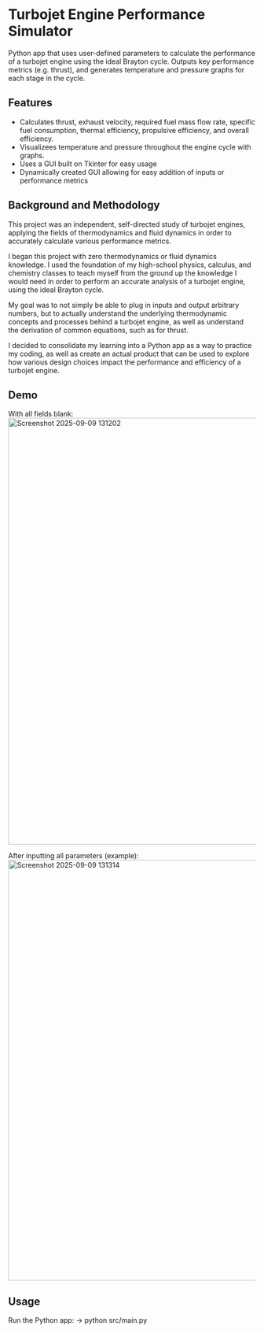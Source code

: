# Turbojet Engine Performance Simulator

Python app that uses user-defined parameters to calculate the performance of a turbojet engine using the ideal Brayton cycle.
Outputs key performance metrics (e.g. thrust), and generates temperature and pressure graphs for each stage in the cycle.

## Features
- Calculates thrust, exhaust velocity, required fuel mass flow rate, specific fuel consumption, thermal efficiency, propulsive efficiency, and overall efficiency.
- Visualizees temperature and pressure throughout the engine cycle with graphs.
- Uses a GUI built on Tkinter for easy usage
- Dynamically created GUI allowing for easy addition of inputs or performance metrics

## Background and Methodology
This project was an independent, self-directed study of turbojet engines, applying the fields of thermodynamics and fluid dynamics in order to accurately calculate various performance metrics.

I began this project with zero thermodynamics or fluid dynamics knowledge. I used the foundation of my high-school physics, calculus, and chemistry classes to teach myself from the ground up the knowledge I would need in order to perform an accurate analysis of a turbojet engine, using the ideal Brayton cycle. 

My goal was to not simply be able to plug in inputs and output arbitrary numbers, but to actually understand the underlying thermodynamic concepts and processes behind a turbojet engine, as well as understand the derivation of common equations, such as for thrust.

I decided to consolidate my learning into a Python app as a way to practice my coding, as well as create an actual product that can be used to explore how various design choices impact the performance and efficiency of a turbojet engine.

## Demo
With all fields blank:
<img width="1919" height="867" alt="Screenshot 2025-09-09 131202" src="https://github.com/user-attachments/assets/a6a16e67-4f86-4d6c-98f5-2b91aeb2e60b" />


After inputting all parameters (example):
<img width="1918" height="855" alt="Screenshot 2025-09-09 131314" src="https://github.com/user-attachments/assets/d6b59eec-bb64-471d-ab54-4de93705ec7c" />

## Usage
Run the Python app:
  -> python src/main.py


